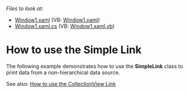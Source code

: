 <!-- default file list -->
*Files to look at*:

* [Window1.xaml](./CS/Window1.xaml) (VB: [Window1.xaml](./VB/Window1.xaml))
* [Window1.xaml.cs](./CS/Window1.xaml.cs) (VB: [Window1.xaml.vb](./VB/Window1.xaml.vb))
<!-- default file list end -->
# How to use the Simple Link


<p>The following example demonstrates how to use the <strong>SimpleLink</strong> class to print data from a non-hierarchical data source.</p><p>See also: <a href="https://www.devexpress.com/Support/Center/p/E1674">How to use the CollectionView Link</a></p>

<br/>


